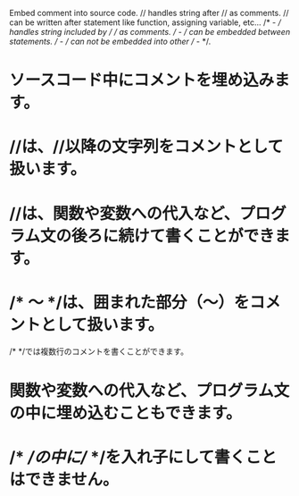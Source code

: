 Embed comment into source code.
// handles string after // as comments.
// can be written after statement like function, assigning variable, etc...
/* - */ handles string included by /* */ as comments.
/* - */ can be embedded between statements.
/* - */ can not be embedded into other /* - */.

# ソースコード中にコメントを埋め込みます。
# //は、//以降の文字列をコメントとして扱います。
# //は、関数や変数への代入など、プログラム文の後ろに続けて書くことができます。
# /* 〜 */は、囲まれた部分（〜）をコメントとして扱います。
/* */では複数行のコメントを書くことができます。
# 関数や変数への代入など、プログラム文の中に埋め込むこともできます。
# /* */の中に/* */を入れ子にして書くことはできません。
